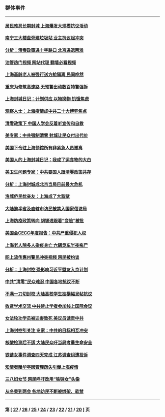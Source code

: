 ### 群体事件
---
#### [居民难忍长期封城 上海爆发大规模抗议活动](../../pages/ncid279/n13724894.md?05031645) 
#### [南宁三大楼盘旁建垃圾站 业主抗议起冲突](../../pages/ncid279/n13723244.md?05031645) 
#### [分析：清零政策进十字路口 北京进退两难](../../pages/ncid279/n13722760.md?05031645) 
#### [油管热门视频 网站代理 翻墙必看视频](http://209.222.30.114:81/youtube.html?05031645)
#### [上海高龄老人被强行送方舱隔离 民间哗然](../../pages/ncid279/n13717318.md?05031645) 
#### [重庆为修筑高速路 无预警出动数百特警强拆](../../pages/ncid279/n13716893.md?05031645) 
#### [上海封城日记：计划供应 以物换物 饥饿焦虑](../../pages/ncid279/n13715646.md?05031645) 
#### [观察人士：上海疫情成中共二十大博弈焦点](../../pages/ncid279/n13713349.md?05031645) 
#### [清零政策下 中国人学会反着听宣传和自救](../../pages/ncid279/n13711002.md?05031645) 
#### [美专家：中共强制清零 封城让民众付出代价](../../pages/ncid279/n13709482.md?05031645) 
#### [美国下令驻上海领馆所有非紧急人员撤离](../../pages/ncid279/n13709373.md?05031645) 
#### [美国人的上海封城日记：我成了运食物的大白](../../pages/ncid279/n13707573.md?05031645) 
#### [美卫生问题专家：中共要国人跟清零政策共存](../../pages/ncid279/n13705925.md?05031645) 
#### [分析：上海封城成北京当局目前最大危机](../../pages/ncid279/n13702771.md?05031645) 
#### [洛城侨民忧亲友：上海成了大监狱](../../pages/ncid279/n13693937.md?05031645) 
#### [大陆逾半省及直辖市访民被禁入国家信访局](../../pages/ncid279/n13689201.md?05031645) 
#### [上海防疫政策转向 胡锡进跟着“变脸”被批](../../pages/ncid279/n13688098.md?05031645) 
#### [美国会CECC年度报告：中共严重侵犯人权](../../pages/ncid279/n13687784.md?05031645) 
#### [上海老人院多人染疫身亡 六辆灵车半夜拖尸](../../pages/ncid279/n13687060.md?05031645) 
#### [网上流传惠州警民冲突视频 网民被约谈](../../pages/ncid279/n13687562.md?05031645) 
#### [分析：上海封控 恐影响习近平盟友入京计划](../../pages/ncid279/n13686881.md?05031645) 
#### [中共“清零”民众难忍 中国各地抗议不断](../../pages/ncid279/n13685186.md?05031645) 
#### [不满一刀切封校 大陆高校学生挂横幅发帖抗议](../../pages/ncid279/n13683669.md?05031645) 
#### [收紧学术交流 中共禁止学者参加线上国际会议](../../pages/ncid279/n13684255.md?05031645) 
#### [女法轮功学员被迫害致死 美议员谴责中共](../../pages/ncid279/n13682069.md?05031645) 
#### [上海封控引关注 专家：中共的目标相互冲突](../../pages/ncid279/n13679402.md?05031645) 
#### [核酸检测后不适 大陆民众吁当局考量生命安全](../../pages/ncid279/n13674223.md?05031645) 
#### [铁链女事件调查四天完成 江苏调查组遭投诉](../../pages/ncid279/n13673940.md?05031645) 
#### [知情者曝华亭因管理疏失引爆上海疫情](../../pages/ncid279/n13642418.md?05031645) 
#### [三八妇女节 网民呼吁改用“铁链女”头像](../../pages/ncid279/n13629332.md?05031645) 
#### [从冬奥到两会 各地访民不断被绑架、软禁](../../pages/ncid279/n13623432.md?05031645) 

---
#### 第 [ [27](./27.md?05031645) / [26](./26.md?05031645) / [25](./25.md?05031645) / [24](./24.md?05031645) / [23](./23.md?05031645) / [22](./22.md?05031645) / [21](./21.md?05031645) / [20](./20.md?05031645) ] 页
